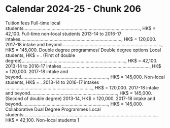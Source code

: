# Calendar 2024-25 - Chunk 206

<!-- Chunk tokens: 973, Enriched tokens: 975 -->

Tuition fees
Full-time local students..........................................................................................., HK$ = 42,100. Full-time non-local students 2013-14 to 2016-17 intakes..............................................................................., HK$ = 120,000. 2017-18 intake and beyond.............................................................................., HK$ = 145,000. Double degree programmes/ Double degree options Local students, HK$ = . (First of double degree)................................................................................., HK$ = 42,100. 2013-14 to 2016-17 intakes ...................................................................., HK$ = 120,000. 2017-18 intake and beyond...................................................................., HK$ = 145,000. Non-local students, HK$ = . 2013-14 to 2016-17 intakes ...................................................................., HK$ = 120,000. 2017-18 intake and beyond...................................................................., HK$ = 145,000. (Second of double degree) 2013-14, HK$ = 120,000. 2017-18 intake and beyond...................................................................., HK$ = 145,000. Collaborative Dual Degree Programmes Local students........................................................................................................, HK$ = 42,100. Non-local students 1